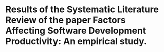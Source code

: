 # Results of the Systematic Literature Review of the paper Factors Affecting Software Development Productivity: An empirical study.
